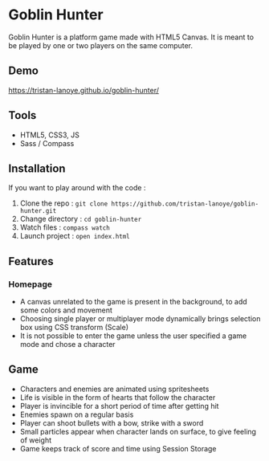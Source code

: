 # Goblin Hunter

Goblin Hunter is a platform game made with HTML5 Canvas. It is meant to be played by one or two players on the same computer. 

## Demo  

https://tristan-lanoye.github.io/goblin-hunter/

## Tools

- HTML5, CSS3, JS
- Sass / Compass

## Installation 

If you want to play around with the code :

1. Clone the repo : `git clone https://github.com/tristan-lanoye/goblin-hunter.git`
2. Change directory : `cd goblin-hunter`
3. Watch files : `compass watch`
4. Launch project : `open index.html`

## Features

### Homepage

- A canvas unrelated to the game is present in the background, to add some colors and movement
- Choosing single player or multiplayer mode dynamically brings selection box using CSS transform (Scale)
- It is not possible to enter the game unless the user specified a game mode and chose a character

## Game 

- Characters and enemies are animated using spritesheets
- Life is visible in the form of hearts that follow the character
- Player is invincible for a short period of time after getting hit
- Enemies spawn on a regular basis 
- Player can shoot bullets with a bow, strike with a sword
- Small particles appear when character lands on surface, to give feeling of weight
- Game keeps track of score and time using Session Storage 